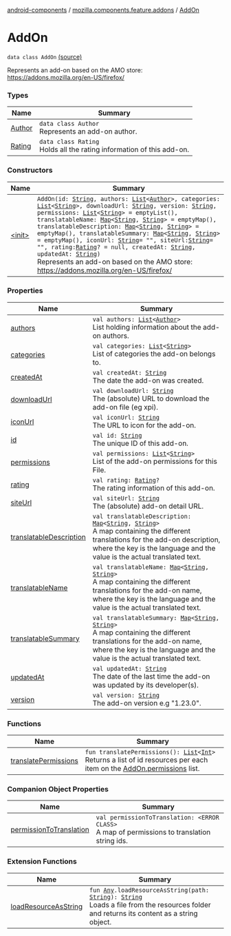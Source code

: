 [android-components](../../index.md) / [mozilla.components.feature.addons](../index.md) / [AddOn](./index.md)

# AddOn

`data class AddOn` [(source)](https://github.com/mozilla-mobile/android-components/blob/master/components/feature/addons/src/main/java/mozilla/components/feature/addons/AddOn.kt#L33)

Represents an add-on based on the AMO store:
https://addons.mozilla.org/en-US/firefox/

### Types

| Name | Summary |
|---|---|
| [Author](-author/index.md) | `data class Author`<br>Represents an add-on author. |
| [Rating](-rating/index.md) | `data class Rating`<br>Holds all the rating information of this add-on. |

### Constructors

| Name | Summary |
|---|---|
| [&lt;init&gt;](-init-.md) | `AddOn(id: `[`String`](https://kotlinlang.org/api/latest/jvm/stdlib/kotlin/-string/index.html)`, authors: `[`List`](https://kotlinlang.org/api/latest/jvm/stdlib/kotlin.collections/-list/index.html)`<`[`Author`](-author/index.md)`>, categories: `[`List`](https://kotlinlang.org/api/latest/jvm/stdlib/kotlin.collections/-list/index.html)`<`[`String`](https://kotlinlang.org/api/latest/jvm/stdlib/kotlin/-string/index.html)`>, downloadUrl: `[`String`](https://kotlinlang.org/api/latest/jvm/stdlib/kotlin/-string/index.html)`, version: `[`String`](https://kotlinlang.org/api/latest/jvm/stdlib/kotlin/-string/index.html)`, permissions: `[`List`](https://kotlinlang.org/api/latest/jvm/stdlib/kotlin.collections/-list/index.html)`<`[`String`](https://kotlinlang.org/api/latest/jvm/stdlib/kotlin/-string/index.html)`> = emptyList(), translatableName: `[`Map`](https://kotlinlang.org/api/latest/jvm/stdlib/kotlin.collections/-map/index.html)`<`[`String`](https://kotlinlang.org/api/latest/jvm/stdlib/kotlin/-string/index.html)`, `[`String`](https://kotlinlang.org/api/latest/jvm/stdlib/kotlin/-string/index.html)`> = emptyMap(), translatableDescription: `[`Map`](https://kotlinlang.org/api/latest/jvm/stdlib/kotlin.collections/-map/index.html)`<`[`String`](https://kotlinlang.org/api/latest/jvm/stdlib/kotlin/-string/index.html)`, `[`String`](https://kotlinlang.org/api/latest/jvm/stdlib/kotlin/-string/index.html)`> = emptyMap(), translatableSummary: `[`Map`](https://kotlinlang.org/api/latest/jvm/stdlib/kotlin.collections/-map/index.html)`<`[`String`](https://kotlinlang.org/api/latest/jvm/stdlib/kotlin/-string/index.html)`, `[`String`](https://kotlinlang.org/api/latest/jvm/stdlib/kotlin/-string/index.html)`> = emptyMap(), iconUrl: `[`String`](https://kotlinlang.org/api/latest/jvm/stdlib/kotlin/-string/index.html)` = "", siteUrl: `[`String`](https://kotlinlang.org/api/latest/jvm/stdlib/kotlin/-string/index.html)` = "", rating: `[`Rating`](-rating/index.md)`? = null, createdAt: `[`String`](https://kotlinlang.org/api/latest/jvm/stdlib/kotlin/-string/index.html)`, updatedAt: `[`String`](https://kotlinlang.org/api/latest/jvm/stdlib/kotlin/-string/index.html)`)`<br>Represents an add-on based on the AMO store: https://addons.mozilla.org/en-US/firefox/ |

### Properties

| Name | Summary |
|---|---|
| [authors](authors.md) | `val authors: `[`List`](https://kotlinlang.org/api/latest/jvm/stdlib/kotlin.collections/-list/index.html)`<`[`Author`](-author/index.md)`>`<br>List holding information about the add-on authors. |
| [categories](categories.md) | `val categories: `[`List`](https://kotlinlang.org/api/latest/jvm/stdlib/kotlin.collections/-list/index.html)`<`[`String`](https://kotlinlang.org/api/latest/jvm/stdlib/kotlin/-string/index.html)`>`<br>List of categories the add-on belongs to. |
| [createdAt](created-at.md) | `val createdAt: `[`String`](https://kotlinlang.org/api/latest/jvm/stdlib/kotlin/-string/index.html)<br>The date the add-on was created. |
| [downloadUrl](download-url.md) | `val downloadUrl: `[`String`](https://kotlinlang.org/api/latest/jvm/stdlib/kotlin/-string/index.html)<br>The (absolute) URL to download the add-on file (eg xpi). |
| [iconUrl](icon-url.md) | `val iconUrl: `[`String`](https://kotlinlang.org/api/latest/jvm/stdlib/kotlin/-string/index.html)<br>The URL to icon for the add-on. |
| [id](id.md) | `val id: `[`String`](https://kotlinlang.org/api/latest/jvm/stdlib/kotlin/-string/index.html)<br>The unique ID of this add-on. |
| [permissions](permissions.md) | `val permissions: `[`List`](https://kotlinlang.org/api/latest/jvm/stdlib/kotlin.collections/-list/index.html)`<`[`String`](https://kotlinlang.org/api/latest/jvm/stdlib/kotlin/-string/index.html)`>`<br>List of the add-on permissions for this File. |
| [rating](rating.md) | `val rating: `[`Rating`](-rating/index.md)`?`<br>The rating information of this add-on. |
| [siteUrl](site-url.md) | `val siteUrl: `[`String`](https://kotlinlang.org/api/latest/jvm/stdlib/kotlin/-string/index.html)<br>The (absolute) add-on detail URL. |
| [translatableDescription](translatable-description.md) | `val translatableDescription: `[`Map`](https://kotlinlang.org/api/latest/jvm/stdlib/kotlin.collections/-map/index.html)`<`[`String`](https://kotlinlang.org/api/latest/jvm/stdlib/kotlin/-string/index.html)`, `[`String`](https://kotlinlang.org/api/latest/jvm/stdlib/kotlin/-string/index.html)`>`<br>A map containing the different translations for the add-on description, where the key is the language and the value is the actual translated text. |
| [translatableName](translatable-name.md) | `val translatableName: `[`Map`](https://kotlinlang.org/api/latest/jvm/stdlib/kotlin.collections/-map/index.html)`<`[`String`](https://kotlinlang.org/api/latest/jvm/stdlib/kotlin/-string/index.html)`, `[`String`](https://kotlinlang.org/api/latest/jvm/stdlib/kotlin/-string/index.html)`>`<br>A map containing the different translations for the add-on name, where the key is the language and the value is the actual translated text. |
| [translatableSummary](translatable-summary.md) | `val translatableSummary: `[`Map`](https://kotlinlang.org/api/latest/jvm/stdlib/kotlin.collections/-map/index.html)`<`[`String`](https://kotlinlang.org/api/latest/jvm/stdlib/kotlin/-string/index.html)`, `[`String`](https://kotlinlang.org/api/latest/jvm/stdlib/kotlin/-string/index.html)`>`<br>A map containing the different translations for the add-on name, where the key is the language and the value is the actual translated text. |
| [updatedAt](updated-at.md) | `val updatedAt: `[`String`](https://kotlinlang.org/api/latest/jvm/stdlib/kotlin/-string/index.html)<br>The date of the last time the add-on was updated by its developer(s). |
| [version](version.md) | `val version: `[`String`](https://kotlinlang.org/api/latest/jvm/stdlib/kotlin/-string/index.html)<br>The add-on version e.g "1.23.0". |

### Functions

| Name | Summary |
|---|---|
| [translatePermissions](translate-permissions.md) | `fun translatePermissions(): `[`List`](https://kotlinlang.org/api/latest/jvm/stdlib/kotlin.collections/-list/index.html)`<`[`Int`](https://kotlinlang.org/api/latest/jvm/stdlib/kotlin/-int/index.html)`>`<br>Returns a list of id resources per each item on the [AddOn.permissions](permissions.md) list. |

### Companion Object Properties

| Name | Summary |
|---|---|
| [permissionToTranslation](permission-to-translation.md) | `val permissionToTranslation: <ERROR CLASS>`<br>A map of permissions to translation string ids. |

### Extension Functions

| Name | Summary |
|---|---|
| [loadResourceAsString](../../mozilla.components.support.test.file/kotlin.-any/load-resource-as-string.md) | `fun `[`Any`](https://kotlinlang.org/api/latest/jvm/stdlib/kotlin/-any/index.html)`.loadResourceAsString(path: `[`String`](https://kotlinlang.org/api/latest/jvm/stdlib/kotlin/-string/index.html)`): `[`String`](https://kotlinlang.org/api/latest/jvm/stdlib/kotlin/-string/index.html)<br>Loads a file from the resources folder and returns its content as a string object. |
